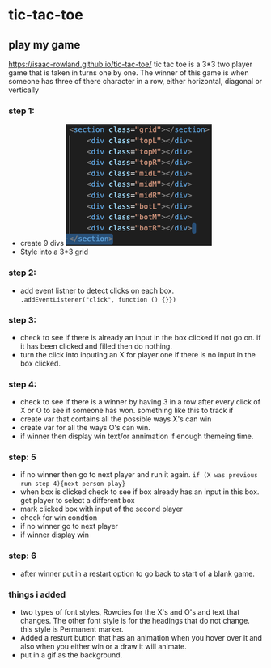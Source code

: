 # tic-tac-toe
## play my game 
https://isaac-rowland.github.io/tic-tac-toe/
tic tac toe is a 3*3 two player game that is taken in turns one by one. 
The winner of this game is when someone has three of there character in a row, either horizontal, diagonal or vertically 

### step 1:
- create 9 divs
![](image1.png)
- Style into a 3*3 grid 


### step 2: 
- add event listner to detect clicks on each box.
`.addEventListener("click", function () {}})`
### step 3:
- check to see if there is already an input in the box clicked if not go on. if it has been clicked and filled then do nothing. 
- turn the click into inputing an X for player one if there is no input in the box clicked. 
### step 4:
- check to see if there is a winner by having 3 in a row after every click  of X or O to see if someone has won. something like this to track if 
- create var that contains all the possible ways X's can win
- create var for all the ways O's can win.
- if winner then display win text/or annimation if enough themeing time. 
### step: 5 
- if no winner then go to next player and run it again. 
`if (X was previous run step 4){next person play}`
- when box is clicked check to see if box already has an input in this box. get player to select a different box
- mark clicked box with input of the second player
- check for win condtion
- if no winner go to next player 
- if winner display win

### step: 6 
- after winner put in a restart option to go back to start of a blank game. 


### things i added 
- two types of font styles, Rowdies for the X's and O's and text that changes. The other font style is for the headings that do not change. this style is Permanent marker. 
- Added a resturt button that has an animation when you hover over it and also when you either win or a draw it will animate. 
- put in a gif as the background. 
